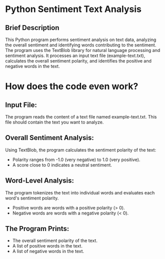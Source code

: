 # Python Sentiment Text Analysis

## Brief Description
This Python program performs sentiment analysis on text data, analyzing the overall sentiment and identifying words contributing to the sentiment.
The program uses the TextBlob library for natural language processing and sentiment analysis.
It processes an input text file (example-text.txt), calculates the overall sentiment polarity, and identifies the positive and negative words in the text.

# How does the code even work?

## Input File:
The program reads the content of a text file named example-text.txt. This file should contain the text you want to analyze.

## Overall Sentiment Analysis:
Using TextBlob, the program calculates the sentiment polarity of the text:
- Polarity ranges from -1.0 (very negative) to 1.0 (very positive).
- A score close to 0 indicates a neutral sentiment.

## Word-Level Analysis:
The program tokenizes the text into individual words and evaluates each word's sentiment polarity.
- Positive words are words with a positive polarity (> 0).
- Negative words are words with a negative polarity (< 0).

## The Program Prints:
- The overall sentiment polarity of the text.
- A list of positive words in the text.
- A list of negative words in the text.
